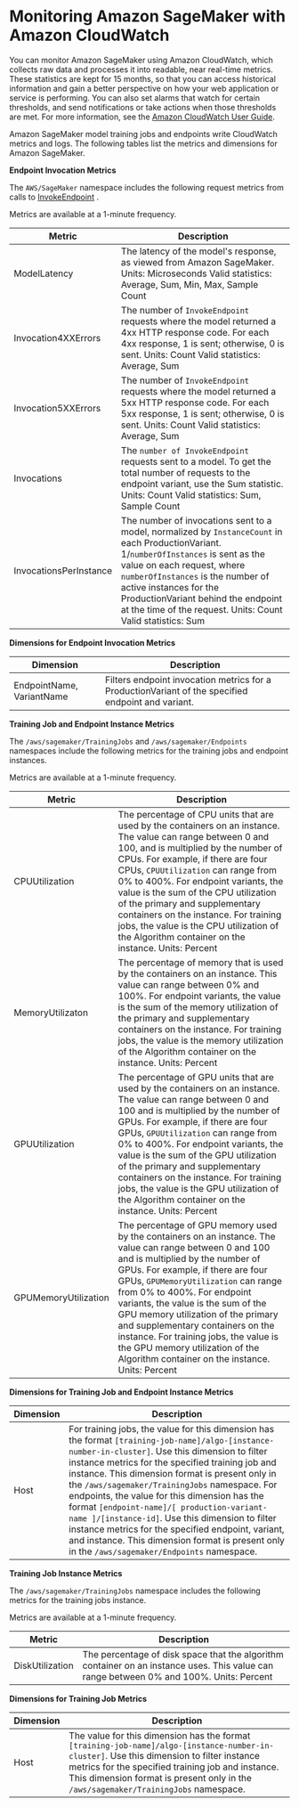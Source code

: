 # Monitoring Amazon SageMaker with Amazon CloudWatch<a name="monitoring-cloudwatch"></a>

You can monitor Amazon SageMaker using Amazon CloudWatch, which collects raw data and processes it into readable, near real\-time metrics\. These statistics are kept for 15 months, so that you can access historical information and gain a better perspective on how your web application or service is performing\. You can also set alarms that watch for certain thresholds, and send notifications or take actions when those thresholds are met\. For more information, see the [Amazon CloudWatch User Guide](http://docs.aws.amazon.com/AmazonCloudWatch/latest/monitoring/)\.

Amazon SageMaker model training jobs and endpoints write CloudWatch metrics and logs\. The following tables list the metrics and dimensions  for Amazon SageMaker\.

**Endpoint Invocation Metrics** 

The `AWS/SageMaker` namespace includes the following request metrics from calls to [InvokeEndpoint](API_runtime_InvokeEndpoint.md) \.

Metrics are available at a 1\-minute frequency\.


| Metric | Description | 
| --- | --- | 
| ModelLatency |  The latency of the model's response, as viewed from Amazon SageMaker\. Units: Microseconds Valid statistics: Average, Sum, Min, Max, Sample Count  | 
| Invocation4XXErrors |  The number of `InvokeEndpoint` requests where the model returned a 4xx HTTP response code\. For each 4xx response, 1 is sent; otherwise, 0 is sent\. Units: Count Valid statistics: Average, Sum  | 
| Invocation5XXErrors |  The number of `InvokeEndpoint` requests where the model returned a 5xx HTTP response code\. For each 5xx response, 1 is sent; otherwise, 0 is sent\. Units: Count Valid statistics: Average, Sum  | 
| Invocations |  The `number of InvokeEndpoint` requests sent to a model\.  To get the total number of requests to the endpoint variant, use the Sum statistic\. Units: Count Valid statistics: Sum, Sample Count  | 
| InvocationsPerInstance |  The number of invocations sent to a model, normalized by `InstanceCount` in each ProductionVariant\. 1/`numberOfInstances` is sent as the value on each request, where `numberOfInstances` is the number of active instances for the ProductionVariant behind the endpoint at the time of the request\. Units: Count Valid statistics: Sum  | 

**Dimensions for Endpoint Invocation Metrics**


| Dimension | Description | 
| --- | --- | 
| EndpointName, VariantName |  Filters endpoint invocation metrics for a ProductionVariant of the specified endpoint and variant\.  | 

**Training Job and Endpoint Instance Metrics**

The `/aws/sagemaker/TrainingJobs` and `/aws/sagemaker/Endpoints` namespaces include the following metrics for the training jobs and endpoint instances\.

Metrics are available at a 1\-minute frequency\.


| Metric | Description | 
| --- | --- | 
| CPUUtilization |  The percentage of CPU units that are used by the containers on an instance\. The value can range between 0 and 100, and is multiplied by the number of CPUs\. For example, if there are four CPUs, `CPUUtilization` can range from 0% to 400%\. For endpoint variants, the value is the sum of the CPU utilization of the primary and supplementary containers on the instance\. For training jobs, the value is the CPU utilization of the Algorithm container on the instance\. Units: Percent  | 
| MemoryUtilizaton |  The percentage of memory that is used by the containers on an instance\. This value can range between 0% and 100%\. For endpoint variants, the value is the sum of the memory utilization of the primary and supplementary containers on the instance\. For training jobs, the value is the memory utilization of the Algorithm container on the instance\. Units: Percent  | 
| GPUUtilization |  The percentage of GPU units that are used by the containers on an instance\. The value can range between 0 and 100 and is multiplied by the number of GPUs\. For example, if there are four GPUs, `GPUUtilization` can range from 0% to 400%\. For endpoint variants, the value is the sum of the GPU utilization of the primary and supplementary containers on the instance\. For training jobs, the value is the GPU utilization of the Algorithm container on the instance\. Units: Percent  | 
| GPUMemoryUtilization |  The percentage of GPU memory used by the containers on an instance\. The value can range between 0 and 100 and is multiplied by the number of GPUs\. For example, if there are four GPUs, `GPUMemoryUtilization` can range from 0% to 400%\. For endpoint variants, the value is the sum of the GPU memory utilization of the primary and supplementary containers on the instance\. For training jobs, the value is the GPU memory utilization of the Algorithm container on the instance\. Units: Percent  | 

**Dimensions for Training Job and Endpoint Instance Metrics**


| Dimension | Description | 
| --- | --- | 
| Host |   For training jobs, the value for this dimension has the format `[training-job-name]/algo-[instance-number-in-cluster]`\. Use this dimension to filter instance metrics for the specified training job and instance\. This dimension format is present only in the `/aws/sagemaker/TrainingJobs` namespace\.  For endpoints, the value for this dimension has the format `[endpoint-name]/[ production-variant-name ]/[instance-id]`\. Use this dimension to filter instance metrics for the specified endpoint, variant, and instance\. This dimension format is present only in the `/aws/sagemaker/Endpoints` namespace\.   | 

**Training Job Instance Metrics**

The `/aws/sagemaker/TrainingJobs` namespace includes the following metrics for the training jobs instance\.

Metrics are available at a 1\-minute frequency\.


| Metric | Description | 
| --- | --- | 
| DiskUtilization |  The percentage of disk space that the algorithm container on an instance uses\. This value can range between 0% and 100%\. Units: Percent  | 

**Dimensions for Training Job Metrics**


| Dimension | Description | 
| --- | --- | 
| Host |  The value for this dimension has the format `[training-job-name]/algo-[instance-number-in-cluster]`\. Use this dimension to filter instance metrics for the specified training job and instance\. This dimension format is present only in the `/aws/sagemaker/TrainingJobs` namespace\.  | 